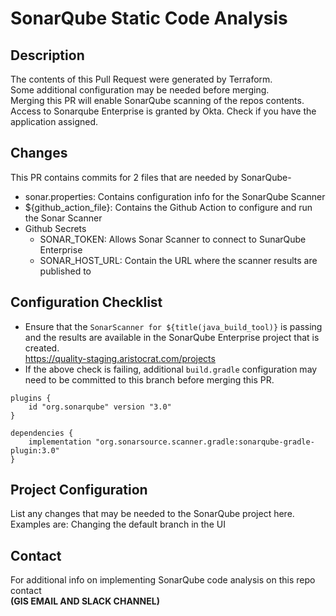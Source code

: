 # SonarQube Static Code Analysis
## Description  
The contents of this Pull Request were generated by Terraform.  
Some additional configuration may be needed before merging.  
Merging this PR will enable SonarQube scanning of the repos contents.  
Access to Sonarqube Enterprise is granted by Okta. Check if you have the application assigned.

## Changes
This PR contains commits for 2 files that are needed by SonarQube-
* sonar.properties: Contains configuration info for the SonarQube Scanner
* ${github_action_file}: Contains the Github Action to configure and run the Sonar Scanner
* Github Secrets
  * SONAR_TOKEN: Allows Sonar Scanner to connect to SunarQube Enterprise
  * SONAR_HOST_URL: Contain the URL where the scanner results are published to

## Configuration Checklist
- Ensure that the `SonarScanner for ${title(java_build_tool)}` is passing and the results are available in the SonarQube Enterprise project that is created.  
https://quality-staging.aristocrat.com/projects
- If the above check is failing, additional `build.gradle` configuration may need to be committed to this branch before merging this PR.
```
plugins {
    id "org.sonarqube" version "3.0"
}

dependencies {
    implementation "org.sonarsource.scanner.gradle:sonarqube-gradle-plugin:3.0"
}
```

## Project Configuration
List any changes that may be needed to the SonarQube project here.  
Examples are: Changing the default branch in the UI

## Contact
For additional info on implementing SonarQube code analysis on this repo contact  
__(GIS EMAIL AND SLACK CHANNEL)__